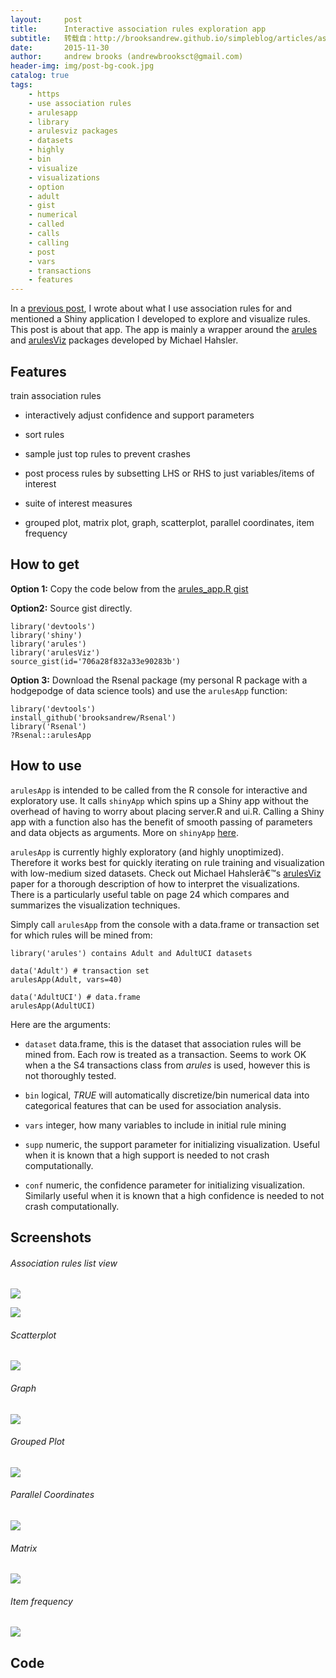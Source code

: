 ```yaml
---
layout:     post
title:      Interactive association rules exploration app
subtitle:   转载自：http://brooksandrew.github.io/simpleblog/articles/association-rules-explore-app/
date:       2015-11-30
author:     andrew brooks (andrewbrooksct@gmail.com)
header-img: img/post-bg-cook.jpg
catalog: true
tags:
    - https
    - use association rules
    - arulesapp
    - library
    - arulesviz packages
    - datasets
    - highly
    - bin
    - visualize
    - visualizations
    - option
    - adult
    - gist
    - numerical
    - called
    - calls
    - calling
    - post
    - vars
    - transactions
    - features
---
```


In a [previous post](http://brooksandrew.github.io/simpleblog/articles/association-rules-beyond-transactional-data), I wrote about what I use association rules for and mentioned a Shiny application I developed to explore and visualize rules. This post is about that app. The app is mainly a wrapper around the [arules](http://www.jstatsoft.org/v14/i15/paper) and [arulesViz](https://cran.r-project.org/web/packages/arulesViz/vignettes/arulesViz.pdf) packages developed by Michael Hahsler.

## Features

train association rules
 
- interactively adjust confidence and support parameters

- sort rules

- sample just top rules to prevent crashes

- post process rules by subsetting LHS or RHS to just variables/items of interest

- suite of interest measures


- grouped plot, matrix plot, graph, scatterplot, parallel coordinates, item frequency


## How to get

**Option 1:** Copy the code below from the [arules_app.R gist](https://gist.github.com/brooksandrew/706a28f832a33e90283b)

**Option2:** Source gist directly.

```
library('devtools')
library('shiny')
library('arules')
library('arulesViz')
source_gist(id='706a28f832a33e90283b')
```

**Option 3:** Download the Rsenal package (my personal R package with a hodgepodge of data science tools) and use the `arulesApp` function:

```
library('devtools')
install_github('brooksandrew/Rsenal')
library('Rsenal')
?Rsenal::arulesApp
```

## How to use

`arulesApp` is intended to be called from the R console for interactive and exploratory use. It calls `shinyApp` which spins up a Shiny app without the overhead of having to worry about placing server.R and ui.R. Calling a Shiny app with a function also has the benefit of smooth passing of parameters and data objects as arguments. More on `shinyApp` [here](https://support.rstudio.com/hc/en-us/articles/200404846-Working-in-the-Console).

`arulesApp` is currently highly exploratory (and highly unoptimized). Therefore it works best for quickly iterating on rule training and visualization with low-medium sized datasets. Check out Michael Hahslerâ€™s [arulesViz](https://cran.r-project.org/web/packages/arulesViz/vignettes/arulesViz.pdf) paper for a thorough description of how to interpret the visualizations. There is a particularly useful table on page 24 which compares and summarizes the visualization techniques.

Simply call `arulesApp` from the console with a data.frame or transaction set for which rules will be mined from:

```
library('arules') contains Adult and AdultUCI datasets

data('Adult') # transaction set
arulesApp(Adult, vars=40)

data('AdultUCI') # data.frame
arulesApp(AdultUCI)
```

Here are the arguments:

- `dataset` data.frame, this is the dataset that association rules will be mined from. Each row is treated as a transaction. Seems to work OK when a the S4 transactions class from *arules* is used, however this is not thoroughly tested.

- `bin` logical, *TRUE* will automatically discretize/bin numerical data into categorical features that can be used for association analysis.

- `vars` integer, how many variables to include in initial rule mining

- `supp` numeric, the support parameter for initializing visualization. Useful when it is known that a high support is needed to not crash computationally.

- `conf` numeric, the confidence parameter for initializing visualization. Similarly useful when it is known that a high confidence is needed to not crash computationally.


## Screenshots

###### Association rules list view

[![](https://farm6.staticflickr.com/5717/23316969311_8896fab691_c.jpg)
](https://www.flickr.com/photos/123438060@N05/23316969311/in/dateposted)

[![](https://farm1.staticflickr.com/619/23031568189_6ac03917bb_c.jpg)
](https://www.flickr.com/photos/123438060@N05/23031568189/in/dateposted)

###### Scatterplot

[![](https://farm1.staticflickr.com/629/23103789750_d1147d6670_c.jpg)
](https://www.flickr.com/photos/123438060@N05/23103789750/in/dateposted)

###### Graph

[![](https://farm6.staticflickr.com/5756/23031583459_a88886a7b1_c.jpg)
](https://www.flickr.com/photos/123438060@N05/23031583459/in/dateposted)

###### Grouped Plot

[![](https://farm6.staticflickr.com/5796/23031572029_5c6b830076_c.jpg)
](https://www.flickr.com/photos/123438060@N05/23031572029/in/dateposted)

###### Parallel Coordinates

[![](https://farm1.staticflickr.com/722/23316983041_8efe1dce89_c.jpg)
](https://www.flickr.com/photos/123438060@N05/23316983041/in/dateposted)

###### Matrix

[![](https://farm6.staticflickr.com/5741/23031580439_f985d39777_c.jpg)
](https://www.flickr.com/photos/123438060@N05/23031580439/in/dateposted)

###### Item frequency

[![](https://farm6.staticflickr.com/5786/23031598109_70b34851fb_c.jpg)
](https://www.flickr.com/photos/123438060@N05/23031598109/in/photostream)

## Code
